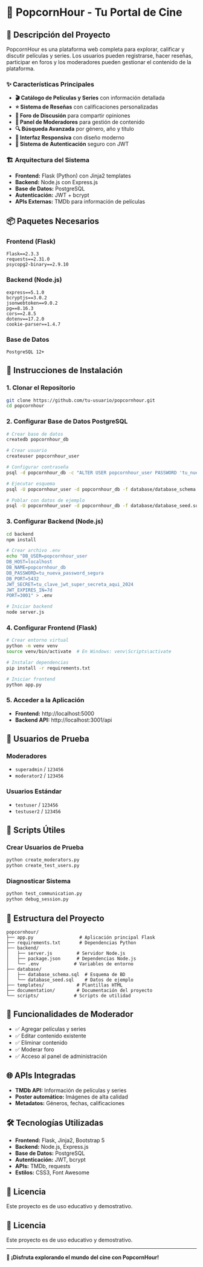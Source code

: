 # 🍿 PopcornHour - Tu Portal de Cine

## 📖 Descripción del Proyecto

PopcornHour es una plataforma web completa para explorar, calificar y discutir películas y series. Los usuarios pueden registrarse, hacer reseñas, participar en foros y los moderadores pueden gestionar el contenido de la plataforma.

### ✨ Características Principales

- **🎬 Catálogo de Películas y Series** con información detallada
- **⭐ Sistema de Reseñas** con calificaciones personalizadas
- **💬 Foro de Discusión** para compartir opiniones
- **👑 Panel de Moderadores** para gestión de contenido
- **🔍 Búsqueda Avanzada** por género, año y título
- **📱 Interfaz Responsiva** con diseño moderno
- **🔐 Sistema de Autenticación** seguro con JWT

### 🏗️ Arquitectura del Sistema

- **Frontend:** Flask (Python) con Jinja2 templates
- **Backend:** Node.js con Express.js
- **Base de Datos:** PostgreSQL
- **Autenticación:** JWT + bcrypt
- **APIs Externas:** TMDb para información de películas

## 📦 Paquetes Necesarios

### Frontend (Flask)
```
Flask==2.3.3
requests==2.31.0
psycopg2-binary==2.9.10
```

### Backend (Node.js)
```
express==5.1.0
bcryptjs==3.0.2
jsonwebtoken==9.0.2
pg==8.16.3
cors==2.8.5
dotenv==17.2.0
cookie-parser==1.4.7
```

### Base de Datos
```
PostgreSQL 12+
```

## 🚀 Instrucciones de Instalación

### 1. Clonar el Repositorio
```bash
git clone https://github.com/tu-usuario/popcornhour.git
cd popcornhour
```

### 2. Configurar Base de Datos PostgreSQL
```bash
# Crear base de datos
createdb popcornhour_db

# Crear usuario
createuser popcornhour_user

# Configurar contraseña
psql -d popcornhour_db -c "ALTER USER popcornhour_user PASSWORD 'tu_nueva_password_segura';"

# Ejecutar esquema
psql -U popcornhour_user -d popcornhour_db -f database/database_schema.sql

# Poblar con datos de ejemplo
psql -U popcornhour_user -d popcornhour_db -f database/database_seed.sql
```

### 3. Configurar Backend (Node.js)
```bash
cd backend
npm install

# Crear archivo .env
echo "DB_USER=popcornhour_user
DB_HOST=localhost
DB_NAME=popcornhour_db
DB_PASSWORD=tu_nueva_password_segura
DB_PORT=5432
JWT_SECRET=tu_clave_jwt_super_secreta_aqui_2024
JWT_EXPIRES_IN=7d
PORT=3001" > .env

# Iniciar backend
node server.js
```

### 4. Configurar Frontend (Flask)
```bash
# Crear entorno virtual
python -m venv venv
source venv/bin/activate  # En Windows: venv\Scripts\activate

# Instalar dependencias
pip install -r requirements.txt

# Iniciar frontend
python app.py
```

### 5. Acceder a la Aplicación
- **Frontend:** http://localhost:5000
- **Backend API:** http://localhost:3001/api

## 👥 Usuarios de Prueba

### Moderadores
- `superadmin` / `123456`
- `moderator2` / `123456`

### Usuarios Estándar
- `testuser` / `123456`
- `testuser2` / `123456`

## 🔧 Scripts Útiles

### Crear Usuarios de Prueba
```bash
python create_moderators.py
python create_test_users.py
```

### Diagnosticar Sistema
```bash
python test_communication.py
python debug_session.py
```

## 📁 Estructura del Proyecto

```
popcornhour/
├── app.py                 # Aplicación principal Flask
├── requirements.txt       # Dependencias Python
├── backend/
│   ├── server.js         # Servidor Node.js
│   ├── package.json      # Dependencias Node.js
│   └── .env             # Variables de entorno
├── database/
│   ├── database_schema.sql  # Esquema de BD
│   └── database_seed.sql    # Datos de ejemplo
├── templates/            # Plantillas HTML
├── documentation/        # Documentación del proyecto
└── scripts/             # Scripts de utilidad
```

## 🔐 Funcionalidades de Moderador

- ✅ Agregar películas y series
- ✅ Editar contenido existente
- ✅ Eliminar contenido
- ✅ Moderar foro
- ✅ Acceso al panel de administración

## 🌐 APIs Integradas

- **TMDb API:** Información de películas y series
- **Poster automático:** Imágenes de alta calidad
- **Metadatos:** Géneros, fechas, calificaciones

## 🛠️ Tecnologías Utilizadas

- **Frontend:** Flask, Jinja2, Bootstrap 5
- **Backend:** Node.js, Express.js
- **Base de Datos:** PostgreSQL
- **Autenticación:** JWT, bcrypt
- **APIs:** TMDb, requests
- **Estilos:** CSS3, Font Awesome

## 📝 Licencia

Este proyecto es de uso educativo y demostrativo.

## 📝 Licencia

Este proyecto es de uso educativo y demostrativo.

---

**🍿 ¡Disfruta explorando el mundo del cine con PopcornHour!** 